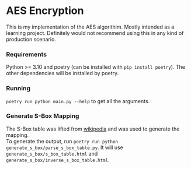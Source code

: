 # AES Encryption
This is my implementation of the AES algorithim. Mostly intended as a learning project. Definitely would not recommend using this in any kind of production scenario.

### Requirements
Python >= 3.10 and poetry (can be installed with `pip install poetry`). The other dependencies will be installed by poetry.

### Running
`poetry run python main.py --help` to get all the arguments.


### Generate S-Box Mapping

The S-Box table was lifted from [wikipedia](https://en.wikipedia.org/wiki/Rijndael_S-box) and was used to generate the mapping.  
To generate the output, run `poetry run python generate_s_box/parse_s_box_table.py`. It will use `generate_s_box/s_box_table.html` and `generate_s_box/inverse_s_box_table.html`.  
